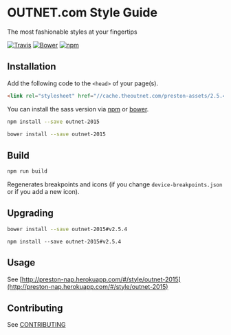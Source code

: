 # OUTNET.com Style Guide

The most fashionable styles at your fingertips

[![Travis](https://img.shields.io/travis/NET-A-PORTER/outnet-2015.svg?maxAge=2592000)](https://travis-ci.org/NET-A-PORTER/outnet-2015)
[![Bower](https://img.shields.io/bower/v/outnet-2015.svg?maxAge=2592000)]()
[![npm](https://img.shields.io/npm/v/outnet-2015.svg?maxAge=2592000)](https://www.npmjs.com/package/outnet-2015)

## Installation

Add the following code to the `<head>` of your page(s).
```html
<link rel="stylesheet" href="//cache.theoutnet.com/preston-assets/2.5.4/css/outnet-2015.css">
```

You can install the sass version via [npm](https://www.npmjs.com/) or [bower](http://bower.io).
```bash
npm install --save outnet-2015
```

```bash
bower install --save outnet-2015
```

## Build

```bash
npm run build
```
Regenerates breakpoints and icons (if you change `device-breakpoints.json` or if you add a new icon).


## Upgrading

```bash
bower install --save outnet-2015#v2.5.4
```

```
npm install --save outnet-2015#v2.5.4
```

## Usage
See [http://preston-nap.herokuapp.com/#/style/outnet-2015](http://preston-nap.herokuapp.com/#/style/outnet-2015)

## Contributing
See [CONTRIBUTING](_docs/CONTRIBUTING.md)

